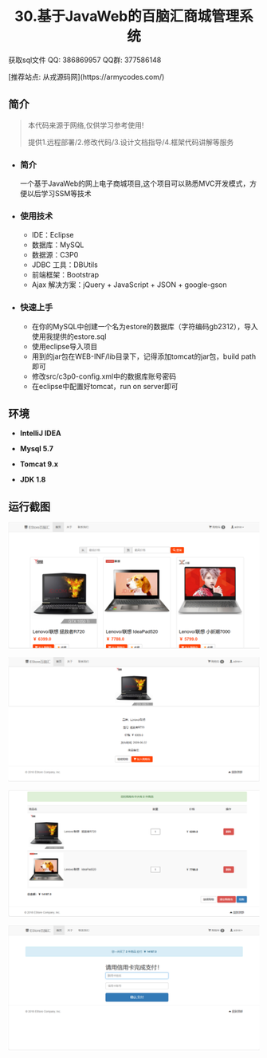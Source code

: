 <p><h1 align="center">30.基于JavaWeb的百脑汇商城管理系统</h1></p>

<p> 获取sql文件 QQ: 386869957 QQ群: 377586148 </p>
<p> [推荐站点: 从戎源码网](https://armycodes.com/) </p>

## 简介

> 本代码来源于网络,仅供学习参考使用!
>
> 提供1.远程部署/2.修改代码/3.设计文档指导/4.框架代码讲解等服务

- ### 简介

  一个基于JavaWeb的网上电子商城项目,这个项目可以熟悉MVC开发模式，方便以后学习SSM等技术

- ### 使用技术
	* IDE：Eclipse
	* 数据库：MySQL
	* 数据源：C3P0
	* JDBC 工具：DBUtils
	* 前端框架：Bootstrap
	* Ajax 解决方案：jQuery + JavaScript + JSON + google-gson

- ### 快速上手
	- 在你的MySQL中创建一个名为estore的数据库（字符编码gb2312），导入使用我提供的estore.sql
	- 使用eclipse导入项目
	- 用到的jar包在WEB-INF/lib目录下，记得添加tomcat的jar包，build path即可
	- 修改src/c3p0-config.xml中的数据库账号密码
	- 在eclipse中配置好tomcat，run on server即可

## 环境

- <b>IntelliJ IDEA</b>

- <b>Mysql 5.7</b>

- <b>Tomcat 9.x</b>

- <b>JDK 1.8</b>

## 运行截图
![](screenshot/1.png)

![](screenshot/2.png)

![](screenshot/3.png)

![](screenshot/4.png)


 

